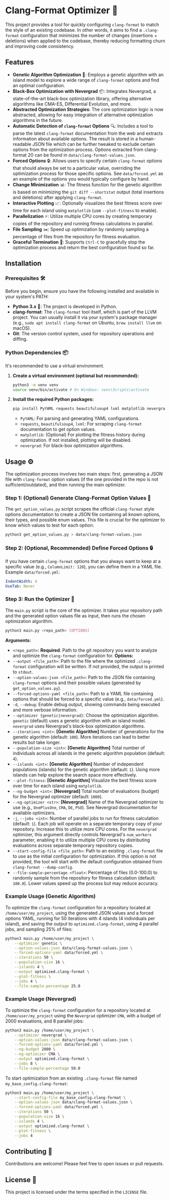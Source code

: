 # Clang-Format Optimizer 🚀
This project provides a tool for quickly configuring `clang-format` to match the style of an existing codebase. In other words, it aims to find a `.clang-format` configuration that minimizes the number of changes (insertions + deletions) when applied to the codebase, thereby reducing
formatting churn and improving code consistency.

## Features
*   **Genetic Algorithm Optimization** 🧬: Employs a genetic algorithm with an island model to explore a wide range of `clang-format` options and find an optimal configuration.
*   **Black-Box Optimization with Nevergrad** 📦: Integrates Nevergrad, a state-of-the-art black-box optimization library, offering alternative algorithms like CMA-ES, Differential Evolution, and more.
*   **Abstracted Optimization Strategies**: The core optimization logic is now abstracted, allowing for easy integration of alternative optimization algorithms in the future.
*   **Automatic Detection of `clang-format` Options** 🔍: Includes a tool to parse the latest `clang-format` documentation from the web and extracts information about available options. The result is stored in a human-readable JSON file which can be further tweaked to exclude certain options from the optimization process. Options extracted from clang-format 20 can be found in `data/clang-format-values.json`.
*   **Forced Options** 🔒: Allows users to specify certain `clang-format` options that should always be set to a particular value, overriding the optimization process for those specific options. See `data/forced.yml` as an example of the options you would typically configure by hand.
*   **Change Minimization** 📊: The fitness function for the genetic algorithm is based on minimizing the `git diff --shortstat` output (total insertions and
deletions) after applying `clang-format`.
*   **Interactive Plotting** 📈: Optionally visualizes the best fitness score over time for each island using `matplotlib` (use `--plot-fitness` to enable).
*   **Parallelization** ⚡: Utilize multiple CPU cores by creating temporary copies of the repository and running fitness calculations in parallel.
*   **File Sampling** ✂️: Speed up optimization by randomly sampling a percentage of files from the repository for fitness evaluation.
*   **Graceful Termination** 🛑: Supports `Ctrl-C` to gracefully stop the optimization process and return the best configuration found so far.
## Installation
### Prerequisites 🛠️
Before you begin, ensure you have the following installed and available in your system's PATH:
*   **Python 3.x** 🐍: The project is developed in Python.
*   **clang-format**: The `clang-format` tool itself, which is part of the LLVM project. You can usually install it via your system's package manager (e.g.,
`sudo apt install clang-format` on Ubuntu, `brew install llvm` on macOS).
*   **Git**: The version control system, used for repository operations and diffing.
### Python Dependencies 📦
It's recommended to use a virtual environment.
1.  **Create a virtual environment (optional but recommended):**
    ```bash
    python3 -m venv venv
    source venv/bin/activate # On Windows: venv\Scripts\activate
    ```
2.  **Install the required Python packages:**
    ```bash
    pip install PyYAML requests beautifulsoup4 lxml matplotlib nevergrad
    ```
    *   `PyYAML`: For parsing and generating YAML configurations.
    *   `requests`, `beautifulsoup4`, `lxml`: For scraping `clang-format` documentation to get option values.
    *   `matplotlib`: (Optional) For plotting the fitness history during optimization. If not installed, plotting will be disabled.
    *   `nevergrad`: For black-box optimization algorithms.
## Usage ⚙️
The optimization process involves two main steps: first, generating a JSON file with `clang-format` option values (if the one provided in the repo is not sufficient/outdated), and then running the main optimizer.
### Step 1: (Optional) Generate Clang-Format Option Values 📝
The `get_option_values.py` script scrapes the official `clang-format` style options documentation to create a JSON file containing all known options, their
types, and possible enum values. This file is crucial for the optimizer to know which values to test for each option:

```sh
python3 get_option_values.py > data/clang-format-values.json
```

### Step 2: (Optional, Recommended) Define Forced Options 🔒
If you have certain `clang-format` options that you always want to keep at a specific value (e.g., `ColumnLimit: 120`), you can define them in a YAML file.
Example `data/forced.yml`:

```yml
IndentWidth: 4
UseTab: Never
```

### Step 3: Run the Optimizer 🚀
The `main.py` script is the core of the optimizer. It takes your repository path and the generated option values file as input, then runs the chosen optimization algorithm.

```sh
python3 main.py <repo_path> [OPTIONS]
```

**Arguments:**
*   `<repo_path>`: **Required**. Path to the git repository you want to analyze and optimize the `clang-format` configuration for.
**Options:**
*   `--output <file_path>`: Path to the file where the optimized `.clang-format` configuration will be written. If not provided, the output is printed to
`stdout`.
*   `--option-values-json <file_path>`: Path to the JSON file containing `clang-format` options and their possible values (generated by `get_option_values.py`).
*   `--forced-options-yaml <file_path>`: Path to a YAML file containing options that should be forced to a specific value (e.g., `data/forced.yml`).
*   `-d`, `--debug`: Enable debug output, showing commands being executed and more verbose information.
*   `--optimizer {genetic|nevergrad}`: Choose the optimization algorithm. `genetic` (default) uses a genetic algorithm with an island model. `nevergrad` uses Nevergrad's black-box optimization algorithms.
*   `--iterations <int>`: **[Genetic Algorithm]** Number of generations for the genetic algorithm (default: `100`). More iterations can lead to better results but take longer.
*   `--population-size <int>`: **[Genetic Algorithm]** Total number of individuals across all islands in the genetic algorithm population (default: `4`).
*   `--islands <int>`: **[Genetic Algorithm]** Number of independent populations (islands) for the genetic algorithm (default: `1`). Using more islands can help explore the search space more effectively.
*   `--plot-fitness`: **[Genetic Algorithm]** Visualize the best fitness score over time for each island using `matplotlib`.
*   `--ng-budget <int>`: **[Nevergrad]** Total number of evaluations (budget) for the Nevergrad optimizer (default: `1000`).
*   `--ng-optimizer <str>`: **[Nevergrad]** Name of the Nevergrad optimizer to use (e.g., `OnePlusOne`, `CMA`, `DE`, `PSO`). See Nevergrad documentation for available optimizers.
*   `-j`, `--jobs <int>`: Number of parallel jobs to run for fitness calculation (default: `1`). Each job will operate on a separate temporary copy of your repository. Increase this to utilize more CPU cores. For the `nevergrad` optimizer, this argument directly controls Nevergrad's `num_workers` parameter, enabling it to utilize multiple CPU cores by distributing evaluations across separate temporary repository copies.
*   `--start-config-file <file_path>`: Path to an existing `.clang-format` file to use as the initial configuration for optimization. If this option is not provided, the tool will start with the default configuration obtained from `clang-format --dump-config`.
*   `--file-sample-percentage <float>`: Percentage of files (0.0-100.0) to randomly sample from the repository for fitness calculation (default: `100.0`). Lower values speed up the process but may reduce accuracy.

### Example Usage (Genetic Algorithm)
To optimize the `clang-format` configuration for a repository located at `/home/user/my_project`, using the generated JSON values and a forced options YAML,
running for 50 iterations with 4 islands (4 individuals per island), and saving the output to `optimized.clang-format`, using 4 parallel jobs, and sampling 25% of files:

```sh
python3 main.py /home/user/my_project \
    --optimizer genetic \
    --option-values-json data/clang-format-values.json \
    --forced-options-yaml data/forced.yml \
    --iterations 50 \
    --population-size 16 \
    --islands 4 \
    --output optimized.clang-format \
    --plot-fitness \
    --jobs 4 \
    --file-sample-percentage 25.0
```

### Example Usage (Nevergrad)
To optimize the `clang-format` configuration for a repository located at `/home/user/my_project` using the `Nevergrad` optimizer `CMA`, with a budget of 2000 evaluations, and 8 parallel jobs:

```sh
python3 main.py /home/user/my_project \
    --optimizer nevergrad \
    --option-values-json data/clang-format-values.json \
    --forced-options-yaml data/forced.yml \
    --ng-budget 2000 \
    --ng-optimizer CMA \
    --output optimized.clang-format \
    --jobs 8 \
    --file-sample-percentage 50.0
```

To start optimization from an existing `.clang-format` file named `my_base_config.clang-format`:

```sh
python3 main.py /home/user/my_project \
    --start-config-file my_base_config.clang-format \
    --option-values-json data/clang-format-values.json \
    --forced-options-yaml data/forced.yml \
    --iterations 50 \
    --population-size 16 \
    --islands 4 \
    --output optimized.clang-format \
    --plot-fitness \
    --jobs 4
```

## Contributing 👋
Contributions are welcome! Please feel free to open issues or pull requests.

## License 📄
This project is licensed under the terms specified in the `LICENSE` file.
